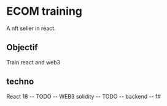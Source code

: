 # ECOM training

A nft seller in react. 

## Objectif

Train react and web3

## techno

React 18
-- TODO -- WEB3 solidity
-- TODO -- backend -- f#
